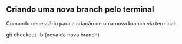 ## Criando uma nova branch pelo terminal

Comando necessário para a criação de uma nova branch via terminal:

git checkout -b (nova da nova branch)